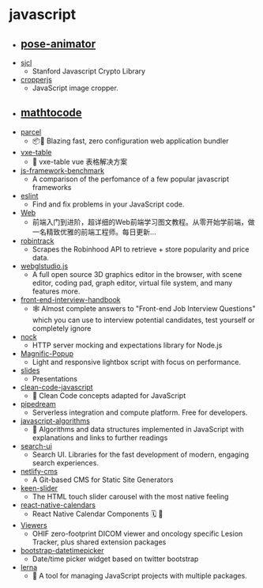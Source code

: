 # javascript
- [pose-animator](https://github.com/yemount/pose-animator)
  - 
- [sjcl](https://github.com/bitwiseshiftleft/sjcl)
  - Stanford Javascript Crypto Library
- [cropperjs](https://github.com/fengyuanchen/cropperjs)
  - JavaScript image cropper.
- [mathtocode](https://github.com/vthommeret/mathtocode)
  - 
- [parcel](https://github.com/parcel-bundler/parcel)
  - 📦🚀 Blazing fast, zero configuration web application bundler
- [vxe-table](https://github.com/xuliangzhan/vxe-table)
  - 🐬 vxe-table vue 表格解决方案
- [js-framework-benchmark](https://github.com/krausest/js-framework-benchmark)
  - A comparison of the perfomance of a few popular javascript frameworks
- [eslint](https://github.com/eslint/eslint)
  - Find and fix problems in your JavaScript code.
- [Web](https://github.com/qianguyihao/Web)
  - 前端入门到进阶，超详细的Web前端学习图文教程。从零开始学前端，做一名精致优雅的前端工程师。每日更新...
- [robintrack](https://github.com/Ameobea/robintrack)
  - Scrapes the Robinhood API to retrieve + store popularity and price data.
- [webglstudio.js](https://github.com/jagenjo/webglstudio.js)
  - A full open source 3D graphics editor in the browser, with scene editor, coding pad, graph editor, virtual file system, and many features more.
- [front-end-interview-handbook](https://github.com/yangshun/front-end-interview-handbook)
  - 🕸 Almost complete answers to "Front-end Job Interview Questions" which you can use to interview potential candidates, test yourself or completely ignore
- [nock](https://github.com/nock/nock)
  - HTTP server mocking and expectations library for Node.js
- [Magnific-Popup](https://github.com/dimsemenov/Magnific-Popup)
  - Light and responsive lightbox script with focus on performance.
- [slides](https://github.com/sokra/slides)
  - Presentations
- [clean-code-javascript](https://github.com/ryanmcdermott/clean-code-javascript)
  - 🛁 Clean Code concepts adapted for JavaScript
- [pipedream](https://github.com/PipedreamHQ/pipedream)
  - Serverless integration and compute platform. Free for developers.
- [javascript-algorithms](https://github.com/trekhleb/javascript-algorithms)
  - 📝 Algorithms and data structures implemented in JavaScript with explanations and links to further readings
- [search-ui](https://github.com/elastic/search-ui)
  - Search UI. Libraries for the fast development of modern, engaging search experiences.
- [netlify-cms](https://github.com/netlify/netlify-cms)
  - A Git-based CMS for Static Site Generators
- [keen-slider](https://github.com/rcbyr/keen-slider)
  - The HTML touch slider carousel with the most native feeling
- [react-native-calendars](https://github.com/wix/react-native-calendars)
  - React Native Calendar Components 🗓️ 📆
- [Viewers](https://github.com/OHIF/Viewers)
  - OHIF zero-footprint DICOM viewer and oncology specific Lesion Tracker, plus shared extension packages
- [bootstrap-datetimepicker](https://github.com/Eonasdan/bootstrap-datetimepicker)
  - Date/time picker widget based on twitter bootstrap
- [lerna](https://github.com/lerna/lerna)
  - 🐉 A tool for managing JavaScript projects with multiple packages.
